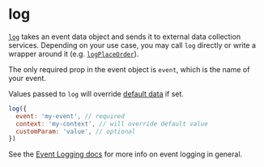 # log

[`log`](/src/utils/logging/index.js) takes an event data object and sends it to external data collection services. Depending on your use case, you may call `log` directly or write a wrapper around it (e.g. [`logPlaceOrder`](/src/utils/logging/placeOrder.js)).

The only required prop in the event object is `event`, which is the name of your event.

Values passed to `log` will override [default data](`/docs/guides/event-logging/default-data.md`) if set.

```jsx
log({
  event: 'my-event', // required
  context: 'my-context', // will override default value
  customParam: 'value', // optional
})
```

See the [Event Logging docs](/docs/guides/event-logging) for more info on event logging in general.

